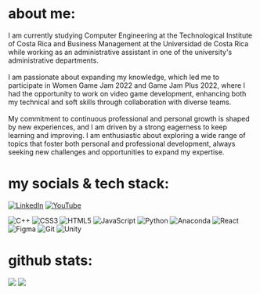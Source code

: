 # about me:
I am currently studying Computer Engineering at the Technological Institute of Costa Rica and Business Management at the Universidad de Costa Rica while working as an administrative assistant in one of the university's administrative departments.<br><br>I am passionate about expanding my knowledge, which led me to participate in Women Game Jam 2022 and Game Jam Plus 2022, where I had the opportunity to work on video game development, enhancing both my technical and soft skills through collaboration with diverse teams.<br><br>My commitment to continuous professional and personal growth is shaped by new experiences, and I am driven by a strong eagerness to keep learning and improving. I am enthusiastic about exploring a wide range of topics that foster both personal and professional development, always seeking new challenges and opportunities to expand my expertise.


# my socials & tech stack:
[![LinkedIn](https://img.shields.io/badge/LinkedIn-%230077B5.svg?logo=linkedin&logoColor=white)](https://linkedin.com/in/alexiacerdas) [![YouTube](https://img.shields.io/badge/YouTube-%23FF0000.svg?logo=YouTube&logoColor=white)](https://youtube.com/@aleedca) 


![C++](https://img.shields.io/badge/c++-%2300599C.svg?style=for-the-badge&logo=c%2B%2B&logoColor=white) ![CSS3](https://img.shields.io/badge/css3-%231572B6.svg?style=for-the-badge&logo=css3&logoColor=white) ![HTML5](https://img.shields.io/badge/html5-%23E34F26.svg?style=for-the-badge&logo=html5&logoColor=white) ![JavaScript](https://img.shields.io/badge/javascript-%23323330.svg?style=for-the-badge&logo=javascript&logoColor=%23F7DF1E) ![Python](https://img.shields.io/badge/python-3670A0?style=for-the-badge&logo=python&logoColor=ffdd54) ![Anaconda](https://img.shields.io/badge/Anaconda-%2344A833.svg?style=for-the-badge&logo=anaconda&logoColor=white) ![React](https://img.shields.io/badge/react-%2320232a.svg?style=for-the-badge&logo=react&logoColor=%2361DAFB) ![Figma](https://img.shields.io/badge/figma-%23F24E1E.svg?style=for-the-badge&logo=figma&logoColor=white) ![Git](https://img.shields.io/badge/git-%23F05033.svg?style=for-the-badge&logo=git&logoColor=white) ![Unity](https://img.shields.io/badge/unity-%23000000.svg?style=for-the-badge&logo=unity&logoColor=white)
# github stats:
![](https://github-readme-stats.vercel.app/api?username=aleedca&theme=catppuccin_mocha&hide_border=true&include_all_commits=true&count_private=false)
![](https://github-readme-streak-stats.herokuapp.com/?user=aleedca&theme=catppuccin_mocha&hide_border=true)<br/>

<!-- Proudly created with GPRM ( https://gprm.itsvg.in ) -->
